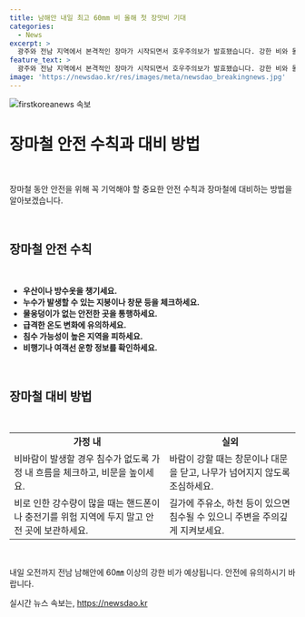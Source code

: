 ```yaml
---
title: 남해안 내일 최고 60mm 비 올해 첫 장맛비 기대
categories:
  - News
excerpt: >
  광주와 전남 지역에서 본격적인 장마가 시작되면서 호우주의보가 발효됐습니다. 강한 비와 돌풍으로 인해 다수의 지역에서 침수와 통행 제한 등의 피해가 발생했고, 비는 내일까지 이어질 전망입니다. 광주지방기상청은 강한 바람과 낙하물 주의를 당부했습니다. 특히 국립공원의 입장도 제한됐으며, 앞으로도 피해 예방을 위한 대비가 필요해 보입니다.
feature_text: >
  광주와 전남 지역에서 본격적인 장마가 시작되면서 호우주의보가 발효됐습니다. 강한 비와 돌풍으로 인해 다수의 지역에서 침수와 통행 제한 등의 피해가 발생했고, 비는 내일까지 이어질 전망입니다. 광주지방기상청은 강한 바람과 낙하물 주의를 당부했습니다. 특히 국립공원의 입장도 제한됐으며, 앞으로도 피해 예방을 위한 대비가 필요해 보입니다.
image: 'https://newsdao.kr/res/images/meta/newsdao_breakingnews.jpg'
---
```


<p><img src="https://newsdao.kr/res/images/meta/newsdao_breakingnews.jpg" alt="firstkoreanews 속보" /></p>

<h1 data-ke-size="size32">장마철 안전 수칙과 대비 방법</h1>

<p data-ke-size="size16">&nbsp;</p>

<p>장마철 동안 안전을 위해 꼭 기억해야 할 중요한 안전 수칙과 장마철에 대비하는 방법을 알아보겠습니다.</p>

<p data-ke-size="size16">&nbsp;</p>

<h2 data-ke-size="size26">장마철 안전 수칙</h2>

<p data-ke-size="size16">&nbsp;</p>

<ul>
    <li><b>우산이나 방수옷을 챙기세요.</b></li>
    <li><b>누수가 발생할 수 있는 지붕이나 창문 등을 체크하세요.</b></li>
    <li><b>물웅덩이가 없는 안전한 곳을 통행하세요.</b></li>
    <li><b>급격한 온도 변화에 유의하세요.</b></li>
    <li><b>침수 가능성이 높은 지역을 피하세요.</b></li>
    <li><b>비행기나 여객선 운항 정보를 확인하세요.</b></li>
</ul>

<p data-ke-size="size16">&nbsp;</p>

<h2 data-ke-size="size26">장마철 대비 방법</h2>

<p data-ke-size="size16">&nbsp;</p>

<table>
    <tr>
        <td style="text-align: center; height: 17px;"><b>가정 내</b></td>
        <td style="text-align: center; height: 17px;"><b>실외</b></td>
    </tr>
    <tr>
        <td style="text-align: left;">비바람이 발생할 경우 침수가 없도록 가정 내 흐름을 체크하고, 비문을 높이세요.</td>
        <td style="text-align: left;">바람이 강할 때는 창문이나 대문을 닫고, 나무가 넘어지지 않도록 조심하세요.</td>
    </tr>
    <tr>
        <td style="text-align: left;">비로 인한 강수량이 많을 때는 핸드폰이나 충전기를 위험 지역에 두지 말고 안전 곳에 보관하세요.</td>
        <td style="text-align: left;">길가에 주유소, 하천 등이 있으면 침수될 수 있으니 주변을 주의깊게 지켜보세요.</td>
    </tr>
</table>

<p data-ke-size="size16">&nbsp;</p>

<p>내일 오전까지 전남 남해안에 60㎜ 이상의 강한 비가 예상됩니다. 안전에 유의하시기 바랍니다.</p>
실시간 뉴스 속보는, <a href="https://newsdao.kr" rel="dofollow">https://newsdao.kr</a>


